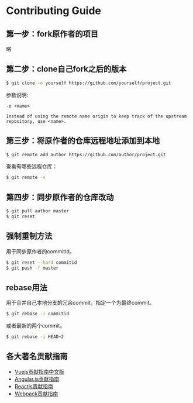 # Contributing Guide

## 第一步：fork原作者的项目

略

## 第二步：clone自己fork之后的版本

```bash
$ git clone -o yourself https://github.com/yourself/project.git
```

参数说明:

```
-o <name>

Instead of using the remote name origin to keep track of the upstream repository, use <name>.
```

## 第三步：将原作者的仓库远程地址添加到本地

```bash
$ git remote add author https://github.com/author/project.git
```

查看有哪些远程仓库：

```bash
$ git remote -v
```

## 第四步：同步原作者的仓库改动

```bash
$ git pull author master
$ git reset 
```

## 强制重制方法

用于同步原作者的commitId。

```bash
$ git reset --hard commitid
$ git push -f master
```

## rebase用法

用于合并自己本地分支的冗余commit，指定一个为最终commit。

```bash
$ git rebase -i commitid
```

或者最新的两个commit。

```bash
$ git rebase -i HEAD~2 
```

## 各大著名贡献指南

- [Vuejs贡献指南中文版](./.github/CONTRIBUTING.md)
- [Angular.js贡献指南](https://github.com/angular/angular.js/blob/master/CONTRIBUTING.md)
- [Reactjs贡献指南](https://reactjs.org/docs/how-to-contribute.html)
- [Webpack贡献指南](https://medium.com/webpack/contributors-guide/home)
